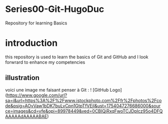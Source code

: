 # Series00-Git-HugoDuc
Repository for learning Basics 
# introduction
this repository is used to learn the basics of Git and GitHub and I look forwrard to enhance my competencies 
## illustration
voici une image me faisant penser à Git : 
! [GitHub Logo] (https://www.google.com/url?sa=i&url=https%3A%2F%2Fwww.istockphoto.com%2Ffr%2Fphotos%2Fcode&psig=AOvVaw1bDK7buLvCpn1GtpTfVEjI&ust=1754047276686000&source=images&cd=vfe&opi=89978449&ved=0CBIQjRxqFwoTCJDplcz95o4DFQAAAAAdAAAAABAE)